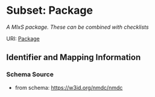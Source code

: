 # Subset: Package


_A MIxS package. These can be combined with checklists_



URI: [Package](Package.md)




## Identifier and Mapping Information







### Schema Source


* from schema: https://w3id.org/nmdc/nmdc

























































































































































































































































































































































































































































































































































































































































































































































































































































































































































































































































































































